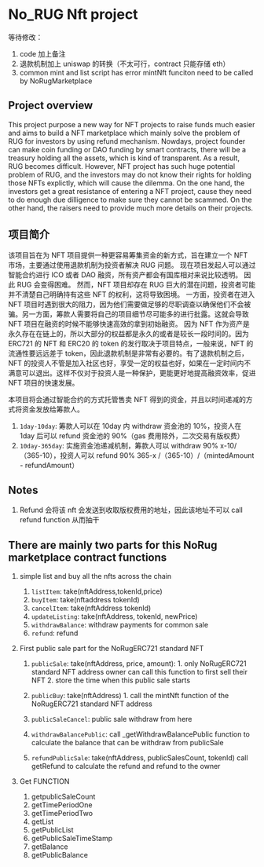 # No_RUG Nft project

等待修改：

1. code 加上备注
2. 退款机制加上 uniswap 的转换（不太可行，contract 只能存储 eth）
3. common mint and list script has error mintNft funciton need to be called by NoRugMarketplace

## Project overview

This project purpose a new way for NFT projects to raise funds much easier and aims to build a NFT marketplace which mainly solve the problem of RUG for investors by using refund mechanism.
Nowdays, project founder can make coin funding or DAO funding by smart contracts, there will be a treasury holding all the assets, which is kind of transparent. As a result, RUG becomes difficult.
However, NFT project has such huge potential problem of RUG, and the investors may do not know their rights for holding those NFTs explictly, which will cause the dilemma. On the one hand, the investors get a great resistance of entering a NFT project, cause they need to do enough due dilligence to make sure they cannot be scammed. On the other hand, the raisers need to provide much more details on their projects.

## 项目简介

该项目旨在为 NFT 项目提供一种更容易筹集资金的新方式，旨在建立一个 NFT 市场，主要通过使用退款机制为投资者解决 RUG 问题。
现在项目发起人可以通过智能合约进行 ICO 或者 DAO 融资，所有资产都会有国库相对来说比较透明。 因此 RUG 会变得困难。
然而，NFT 项目却存在 RUG 巨大的潜在问题，投资者可能并不清楚自己明确持有这些 NFT 的权利，这将导致困境。 一方面，投资者在进入 NFT 项目时遇到很大的阻力，因为他们需要做足够的尽职调查以确保他们不会被骗。另一方面，筹款人需要将自己的项目细节尽可能多的进行批露。这就会导致 NFT 项目在融资的时候不能够快速高效的拿到初始融资。
因为 NFT 作为资产是永久存在在链上的，所以大部分的权益都是永久的或者是较长一段时间的。因为 ERC721 的 NFT 和 ERC20 的 token 的发行取决于项目特点，一般来说，NFT 的流通性要远远差于 token，因此退款机制是非常有必要的。有了退款机制之后，NFT 的投资人不管是加入社区也好，享受一定的权益也好，如果在一定时间内不满意可以退出。这样不仅对于投资人是一种保护，更能更好地提高融资效率，促进 NFT 项目的快速发展。

本项目将会通过智能合约的方式托管售卖 NFT 得到的资金，并且以时间递减的方式将资金发放给筹款人。

1. `1day-10day`: 筹款人可以在 10day 内 withdraw 资金池的 10%，投资人在 1day 后可以 refund 资金池的 90%（gas 费用除外，二次交易有版权费）
2. `10day-365day`: 实施资金池递减机制，筹款人可以 withdraw 90% x-10/（365-10），投资人可以 refund 90% 365-x /（365-10）/（mintedAmount - refundAmount）

## Notes

1. Refund 会将该 nft 会发送到收取版权费用的地址，因此该地址不可以 call refund function 从而抽干

## There are mainly two parts for this NoRug marketplace contract functions

1.  simple list and buy all the nfts across the chain

    1. `listItem`: take(nftAddress,tokenId,price)
    2. `buyItem`: take(nftaddress tokenId)
    3. `cancelItem`: take(nftAddress tokenId)
    4. `updateListing`: take(nftAddress, tokenId, newPrice)
    5. `withdrawBalance`: withdraw payments for common sale
    6. `refund`: refund

2.  First public sale part for the NoRugERC721 standard NFT

    1.  `publicSale`: take(nftAddress, price, amount): 1. only NoRugERC721 standard NFT address owner can call this function to first sell their NFT 2. store the time when this public sale starts
    2.  `publicBuy`: take(nftAddress) 1. call the mintNft function of the NoRugERC721 standard NFT address

    3.  `publicSaleCancel`: public sale withdraw from here
    4.  `withdrawBalancePublic`: call \_getWithdrawBalancePublic function to calculate the balance that can be withdraw from publicSale

    5.  `refundPublicSale`: take(nftAddress, publicSalesCount, tokenId) call getRefund to calculate the refund and refund to the owner

3.  Get FUNCTION
    1. getpublicSaleCount
    2. getTimePeriodOne
    3. getTimePeriodTwo
    4. getList
    5. getPublicList
    6. getPublicSaleTimeStamp
    7. getBalance
    8. getPublicBalance
